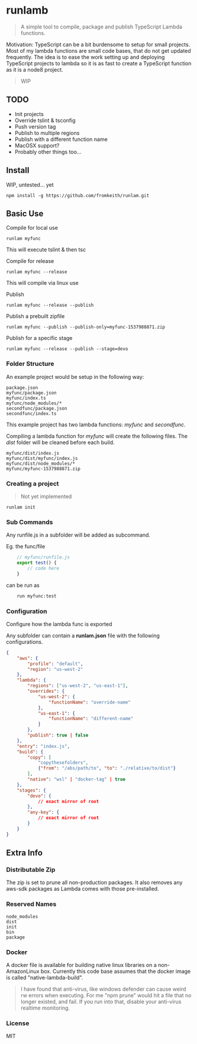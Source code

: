 # runlamb

> A simple tool to compile, package and publish TypeScript Lambda functions.

Motivation: TypeScript can be a bit burdensome to setup for small projects. Most of my lambda functions are small code bases, that do not get updated frequently. The idea is to ease the work setting up and deploying TypeScript projects to lambda so it is as fast to create a TypeScript function as it is a node8 project.

> WIP

## TODO

* Init projects
* Override tslint & tsconfig
* Push version tag
* Publish to multiple regions
* Publish with a different function name
* MacOSX support?
* Probably other things too...

## Install
WIP, untested... yet
```
npm install -g https://github.com/fromkeith/runlam.git
```

## Basic Use

Compile for local use
```
runlam myfunc
```
This will execute tslint & then tsc

Compile for release
```
runlam myfunc --release
```
This will compile via linux use

Publish
```
runlam myfunc --release --publish
```

Publish a prebuilt zipfile
```
runlam myfunc --publish --publish-only=myfunc-1537988871.zip
```

Publish for a specific stage
```
runlam myfunc --release --publish --stage=devo
```

### Folder Structure

An example project would be setup in the following way:
```
package.json
myfunc/package.json
myfunc/index.ts
myfunc/node_modules/*
secondfunc/package.json
secondfunc/index.ts
```

This example project has two lambda functions: _myfunc_ and _secondfunc_.

Compiling a lambda function for _myfunc_ will create the following files. The _dist_ folder will be cleaned before each build.
```
myfunc/dist/index.js
myfunc/dist/myfunc/index.js
myfunc/dist/node_modules/*
myfunc/myfunc-1537988871.zip
```


### Creating a project
> Not yet implemented

```
runlam init
```




### Sub Commands
Any runfile.js in a subfolder will be added as subcommand.

Eg. the func/file 
```javascript
    // myfunc/runfile.js
    export test() {
        // code here
    }
```
can be run as
```bash
    run myfunc:test
```

### Configuration
Configure how the lambda func is exported

Any subfolder can contain a **runlam.json** file with the following configurations.
```json
{
    "aws": {
        "profile": "default",
        "region": "us-west-2"
    },
    "lambda": {
        "regions": ["us-west-2", "us-east-1"],
        "overrides": {
            "us-west-2": {
                "functionName": "override-name"
            },
            "us-east-1": {
                "functionName": "different-name"
            }
        },
        "publish": true | false
    },
    "entry": "index.js",
    "build": {
        "copy": [
            "copythesefolders",
            {"from": "/abs/path/to", "to": "./relative/to/dist"}
        ],
        "native": "wsl" | "docker-tag" | true
    },
    "stages": {
        "devo": {
            // exact mirror of root
        },
        "any-key": {
            // exact mirror of root
        }
    }
}
```


## Extra Info

### Distributable Zip
The zip is set to prune all non-production packages. It also removes any aws-sdk packages as Lambda comes with those pre-installed.

### Reserved Names

```
node_modules
dist
init
bin
package
```

### Docker
A docker file is available for building native linux libraries on a non-AmazonLinux box. Currently this code base assumes that the docker image is called "native-lambda-build".

> I have found that anti-virus, like windows defender can cause weird rw errors when executing. For me "npm prune" would hit a file that no longer existed, and fail. If you run into that, disable your anti-virus realtime monitoring.

### License
MIT